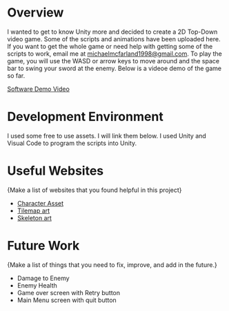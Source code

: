 # Overview

I wanted to get to know Unity more and decided to create a 2D Top-Down video game.
Some of the scripts and animations have been uploaded here. If you want to get the whole game or need help with getting some of the scripts to work, email me at michaelmcfarland1998@gmail.com. To play the game, you will use the WASD or arrow keys to move around and the space bar to swing your sword at the enemy. Below is a videoe demo of the game so far.

[Software Demo Video](https://youtu.be/QAt-VpSG4sc)

# Development Environment

I used some free to use assets. I will link them below. I used Unity and Visual Code to program the scripts into Unity. 

# Useful Websites

{Make a list of websites that you found helpful in this project}
* [Character Asset](https://gamekrazzy.itch.io/8-direction-top-down-character)
* [Tilemap art](https://opengameart.org/content/zelda-like-tilesets-and-sprites)
* [Skeleton art](https://opengameart.org/content/skeletons-rework)
# Future Work

{Make a list of things that you need to fix, improve, and add in the future.}
* Damage to Enemy
* Enemy Health
* Game over screen with Retry button
* Main Menu screen with quit button
